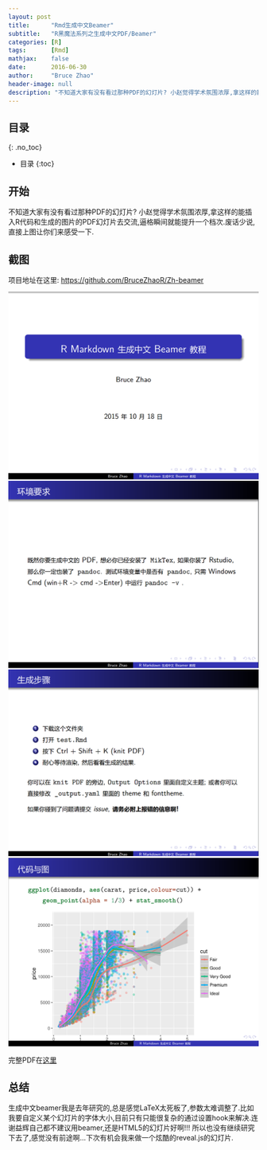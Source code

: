 ```yaml
---
layout: post
title:      "Rmd生成中文Beamer"
subtitle:   "R黑魔法系列之生成中文PDF/Beamer"
categories: [R]
tags:       [Rmd]
mathjax:    false
date:       2016-06-30
author:     "Bruce Zhao"
header-image: null
description: "不知道大家有没有看过那种PDF的幻灯片? 小赵觉得学术氛围浓厚,拿这样的能插入R代码和生成的图片的PDF幻灯片去交流,逼格瞬间就能提升一个档次.废话少说,直接上图让你们来感受一下."
---
```


<style>header.intro-header {background-image: linear-gradient(30deg, #155799, #159978)}</style>

## 目录
{: .no_toc}

* 目录
{:toc}

## 开始

不知道大家有没有看过那种PDF的幻灯片? 小赵觉得学术氛围浓厚,拿这样的能插入R代码和生成的图片的PDF幻灯片去交流,逼格瞬间就能提升一个档次.废话少说,直接上图让你们来感受一下.

## 截图

项目地址在这里: <https://github.com/BruceZhaoR/Zh-beamer>

![img1](/img/post/beamer/beamer1.png)
![img2](/img/post/beamer/beamer2.png)
![img3](/img/post/beamer/beamer3.png)
![img4](/img/post/beamer/beamer4.png)

完整PDF在[这里](https://rawgit.com/BruceZhaoR/Zh-beamer/master/test.pdf)

## 总结

生成中文beamer我是去年研究的,总是感觉LaTeX太死板了,参数太难调整了.比如我要自定义某个幻灯片的字体大小,目前只有只能很复杂的通过设置hook来解决.连谢益辉自己都不建议用beamer,还是HTML5的幻灯片好啊!!! 所以也没有继续研究下去了,感觉没有前途啊...下次有机会我来做一个炫酷的reveal.js的幻灯片.
